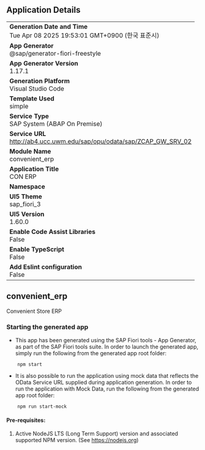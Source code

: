 ## Application Details
|               |
| ------------- |
|**Generation Date and Time**<br>Tue Apr 08 2025 19:53:01 GMT+0900 (한국 표준시)|
|**App Generator**<br>@sap/generator-fiori-freestyle|
|**App Generator Version**<br>1.17.1|
|**Generation Platform**<br>Visual Studio Code|
|**Template Used**<br>simple|
|**Service Type**<br>SAP System (ABAP On Premise)|
|**Service URL**<br>http://ab4.ucc.uwm.edu/sap/opu/odata/sap/ZCAP_GW_SRV_02|
|**Module Name**<br>convenient_erp|
|**Application Title**<br>CON ERP|
|**Namespace**<br>|
|**UI5 Theme**<br>sap_fiori_3|
|**UI5 Version**<br>1.60.0|
|**Enable Code Assist Libraries**<br>False|
|**Enable TypeScript**<br>False|
|**Add Eslint configuration**<br>False|

## convenient_erp

Convenient Store ERP

### Starting the generated app

-   This app has been generated using the SAP Fiori tools - App Generator, as part of the SAP Fiori tools suite.  In order to launch the generated app, simply run the following from the generated app root folder:

```
    npm start
```

- It is also possible to run the application using mock data that reflects the OData Service URL supplied during application generation.  In order to run the application with Mock Data, run the following from the generated app root folder:

```
    npm run start-mock
```

#### Pre-requisites:

1. Active NodeJS LTS (Long Term Support) version and associated supported NPM version.  (See https://nodejs.org)


